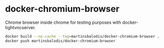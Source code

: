 # docker-chromium-browser
Chrome browser inside chrome for testing purposes with docker-tightvncserver.

```bash
docker build --no-cache --tag=martinsbalodis/docker-chromium-browser .
docker push martinsbalodis/docker-chromium-browser
```
